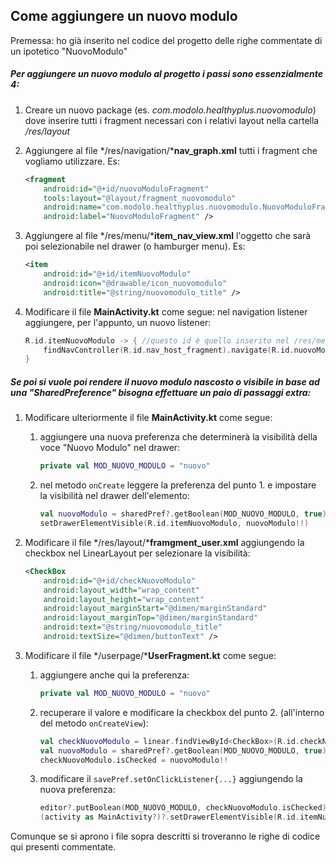 ## Come aggiungere un nuovo modulo

Premessa: ho già inserito nel codice del progetto delle righe commentate di un ipotetico "NuovoModulo"

##### Per aggiungere un nuovo modulo al progetto i passi sono essenzialmente 4:

1. Creare un nuovo package (es. *com.modolo.healthyplus.nuovomodulo*) dove inserire tutti i fragment necessari con i relativi layout nella cartella */res/layout*

2. Aggiungere al file */res/navigation/***nav_graph.xml** tutti i fragment che vogliamo utilizzare. Es: 

   ```xml
   <fragment
       android:id="@+id/nuovoModuloFragment"
       tools:layout="@layout/fragment_nuovomodulo"
       android:name="com.modolo.healthyplus.nuovomodulo.NuovoModuloFragment"
       android:label="NuovoModuloFragment" />
   ```

3. Aggiungere al file */res/menu/***item_nav_view.xml** l'oggetto che sarà poi selezionabile nel drawer (o hamburger menu). Es: 

   ```xml
   <item
       android:id="@+id/itemNuovoModulo"
       android:icon="@drawable/icon_nuovomodulo"
       android:title="@string/nuovomodulo_title" />
   ```

4. Modificare il file **MainActivity.kt** come segue: nel navigation listener aggiungere, per l'appunto, un nuovo listener: 

   ```kotlin
   R.id.itemNuovoModulo -> { //questo id è quello inserito nel /res/menu/item_nav_view.xml
       findNavController(R.id.nav_host_fragment).navigate(R.id.nuovoModuloFragment)
   }
   ```

##### Se poi si vuole poi rendere il nuovo modulo nascosto o visibile in base ad una "SharedPreference" bisogna effettuare un paio di passaggi extra:

1. Modificare ulteriormente il file **MainActivity.kt** come segue:

   1. aggiungere una nuova preferenza che determinerà la visibilità della voce "Nuovo Modulo" nel drawer: 

      ```kotlin
      private val MOD_NUOVO_MODULO = "nuovo"
      ```

   2. nel metodo `onCreate` leggere la preferenza del punto 1. e impostare la visibilità nel drawer dell'elemento: 

      ```kotlin
      val nuovoModulo = sharedPref?.getBoolean(MOD_NUOVO_MODULO, true)
      setDrawerElementVisible(R.id.itemNuovoModulo, nuovoModulo!!)
      ```

2. Modificare il file */res/layout/***framgment_user.xml** aggiungendo la checkbox nel LinearLayout per selezionare la visibilità: 

   ```xml
   <CheckBox
       android:id="@+id/checkNuovoModulo"
       android:layout_width="wrap_content"
       android:layout_height="wrap_content"
       android:layout_marginStart="@dimen/marginStandard"
       android:layout_marginTop="@dimen/marginStandard"
       android:text="@string/nuovomodulo_title"
       android:textSize="@dimen/buttonText" />
   ```

3. Modificare il file */userpage/***UserFragment.kt** come segue:

   1. aggiungere anche qui la preferenza: 

      ```kotlin
      private val MOD_NUOVO_MODULO = "nuovo"
      ```

   2. recuperare il valore e modificare la checkbox del punto 2. (all'interno del metodo `onCreateView`): 

      ```kotlin
      val checkNuovoModulo = linear.findViewById<CheckBox>(R.id.checkNuovoModulo)
      val nuovoModulo = sharedPref?.getBoolean(MOD_NUOVO_MODULO, true)
      checkNuovoModulo.isChecked = nuovoModulo!!
      ```

   3. modificare il `savePref.setOnClickListener{...}` aggiungendo la nuova preferenza: 

      ```kotlin
      editor?.putBoolean(MOD_NUOVO_MODULO, checkNuovoModulo.isChecked)
      (activity as MainActivity?)?.setDrawerElementVisible(R.id.itemNuovoModulo, checkNuovoModulo.isChecked)
      ```

Comunque se si aprono i file sopra descritti si troveranno le righe di codice qui presenti commentate.
